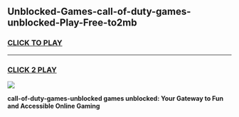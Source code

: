
## Unblocked-Games-call-of-duty-games-unblocked-Play-Free-to2mb
<h3>
<a href="https://premium76.site?title=call-of-duty-games-unblocked&ref=10A">CLICK TO PLAY</a></h3>
<hr>

<h3>
<a href="https://premium76.site?title=call-of-duty-games-unblocked&ref=10A">CLICK 2 PLAY</a>
  
</h3>

<a href="https://premium76.site?title=call-of-duty-games-unblocked&ref=10A"><img src="https://clearcache.store/games.png"></a>


**call-of-duty-games-unblocked games unblocked: Your Gateway to Fun and Accessible Online Gaming**
